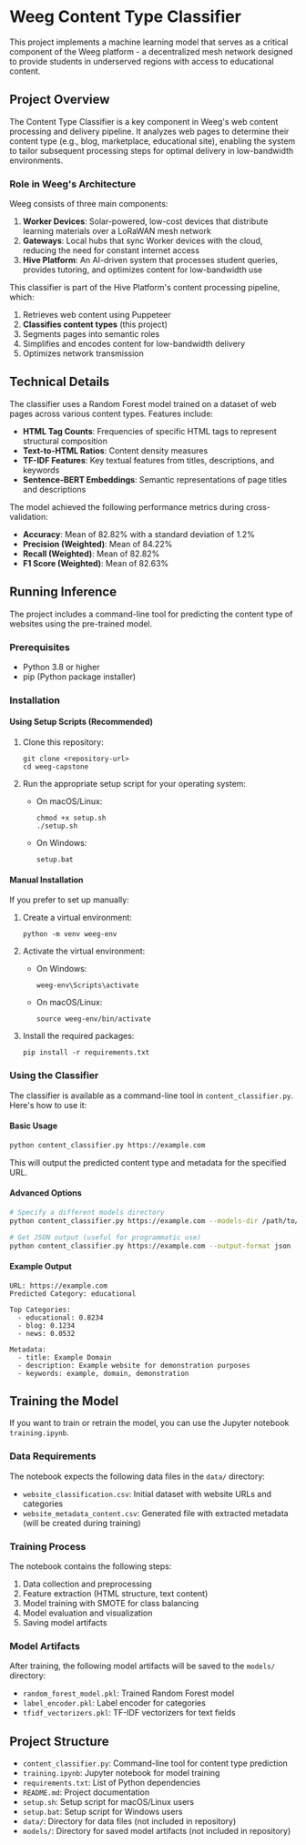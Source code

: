 # Weeg Content Type Classifier

This project implements a machine learning model that serves as a critical component of the Weeg platform - a decentralized mesh network designed to provide students in underserved regions with access to educational content.

## Project Overview

The Content Type Classifier is a key component in Weeg's web content processing and delivery pipeline. It analyzes web pages to determine their content type (e.g., blog, marketplace, educational site), enabling the system to tailor subsequent processing steps for optimal delivery in low-bandwidth environments.

### Role in Weeg's Architecture

Weeg consists of three main components:
1. **Worker Devices**: Solar-powered, low-cost devices that distribute learning materials over a LoRaWAN mesh network
2. **Gateways**: Local hubs that sync Worker devices with the cloud, reducing the need for constant internet access
3. **Hive Platform**: An AI-driven system that processes student queries, provides tutoring, and optimizes content for low-bandwidth use

This classifier is part of the Hive Platform's content processing pipeline, which:
1. Retrieves web content using Puppeteer
2. **Classifies content types** (this project)
3. Segments pages into semantic roles
4. Simplifies and encodes content for low-bandwidth delivery
5. Optimizes network transmission

## Technical Details

The classifier uses a Random Forest model trained on a dataset of web pages across various content types. Features include:

- **HTML Tag Counts**: Frequencies of specific HTML tags to represent structural composition
- **Text-to-HTML Ratios**: Content density measures
- **TF-IDF Features**: Key textual features from titles, descriptions, and keywords
- **Sentence-BERT Embeddings**: Semantic representations of page titles and descriptions

The model achieved the following performance metrics during cross-validation:
- **Accuracy**: Mean of 82.82% with a standard deviation of 1.2%
- **Precision (Weighted)**: Mean of 84.22%
- **Recall (Weighted)**: Mean of 82.82%
- **F1 Score (Weighted)**: Mean of 82.63%

## Running Inference

The project includes a command-line tool for predicting the content type of websites using the pre-trained model.

### Prerequisites

- Python 3.8 or higher
- pip (Python package installer)

### Installation

#### Using Setup Scripts (Recommended)

1. Clone this repository:
   ```
   git clone <repository-url>
   cd weeg-capstone
   ```

2. Run the appropriate setup script for your operating system:
   - On macOS/Linux:
     ```
     chmod +x setup.sh
     ./setup.sh
     ```
   - On Windows:
     ```
     setup.bat
     ```

#### Manual Installation

If you prefer to set up manually:

1. Create a virtual environment:
   ```
   python -m venv weeg-env
   ```

2. Activate the virtual environment:
   - On Windows:
     ```
     weeg-env\Scripts\activate
     ```
   - On macOS/Linux:
     ```
     source weeg-env/bin/activate
     ```

3. Install the required packages:
   ```
   pip install -r requirements.txt
   ```

### Using the Classifier

The classifier is available as a command-line tool in `content_classifier.py`. Here's how to use it:

#### Basic Usage

```bash
python content_classifier.py https://example.com
```

This will output the predicted content type and metadata for the specified URL.

#### Advanced Options

```bash
# Specify a different models directory
python content_classifier.py https://example.com --models-dir /path/to/models

# Get JSON output (useful for programmatic use)
python content_classifier.py https://example.com --output-format json
```

#### Example Output

```
URL: https://example.com
Predicted Category: educational

Top Categories:
  - educational: 0.8234
  - blog: 0.1234
  - news: 0.0532

Metadata:
  - title: Example Domain
  - description: Example website for demonstration purposes
  - keywords: example, domain, demonstration
```

## Training the Model

If you want to train or retrain the model, you can use the Jupyter notebook `training.ipynb`.

### Data Requirements

The notebook expects the following data files in the `data/` directory:
- `website_classification.csv`: Initial dataset with website URLs and categories
- `website_metadata_content.csv`: Generated file with extracted metadata (will be created during training)


### Training Process

The notebook contains the following steps:
1. Data collection and preprocessing
2. Feature extraction (HTML structure, text content)
3. Model training with SMOTE for class balancing
4. Model evaluation and visualization
5. Saving model artifacts

### Model Artifacts

After training, the following model artifacts will be saved to the `models/` directory:
- `random_forest_model.pkl`: Trained Random Forest model
- `label_encoder.pkl`: Label encoder for categories
- `tfidf_vectorizers.pkl`: TF-IDF vectorizers for text fields


## Project Structure

- `content_classifier.py`: Command-line tool for content type prediction
- `training.ipynb`: Jupyter notebook for model training
- `requirements.txt`: List of Python dependencies
- `README.md`: Project documentation
- `setup.sh`: Setup script for macOS/Linux users
- `setup.bat`: Setup script for Windows users
- `data/`: Directory for data files (not included in repository)
- `models/`: Directory for saved model artifacts (not included in repository)
